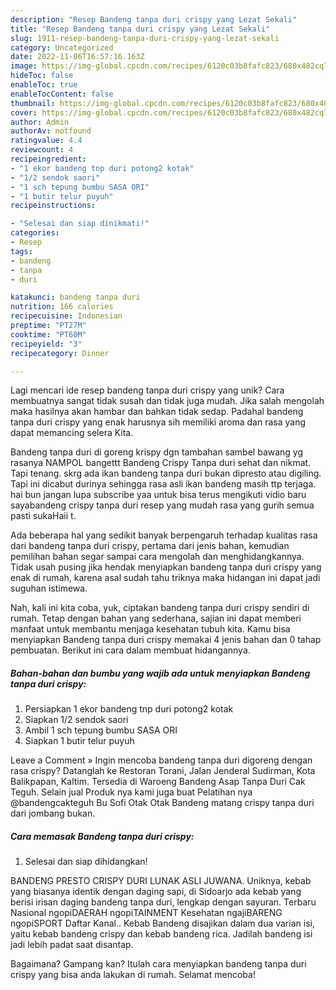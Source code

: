 ```yaml
---
description: "Resep Bandeng tanpa duri crispy yang Lezat Sekali"
title: "Resep Bandeng tanpa duri crispy yang Lezat Sekali"
slug: 1911-resep-bandeng-tanpa-duri-crispy-yang-lezat-sekali
category: Uncategorized
date: 2022-11-06T16:57:16.163Z
image: https://img-global.cpcdn.com/recipes/6120c03b8fafc823/680x482cq70/bandeng-tanpa-duri-crispy-foto-resep-utama.jpg
hideToc: false
enableToc: true
enableTocContent: false
thumbnail: https://img-global.cpcdn.com/recipes/6120c03b8fafc823/680x482cq70/bandeng-tanpa-duri-crispy-foto-resep-utama.jpg
cover: https://img-global.cpcdn.com/recipes/6120c03b8fafc823/680x482cq70/bandeng-tanpa-duri-crispy-foto-resep-utama.jpg
author: Admin
authorAv: notfound
ratingvalue: 4.4
reviewcount: 4
recipeingredient:
- "1 ekor bandeng tnp duri potong2 kotak"
- "1/2 sendok saori"
- "1 sch tepung bumbu SASA ORI"
- "1 butir telur puyuh"
recipeinstructions:

- "Selesai dan siap dinikmati!"
categories:
- Resep
tags:
- bandeng
- tanpa
- duri

katakunci: bandeng tanpa duri 
nutrition: 166 calories
recipecuisine: Indonesian
preptime: "PT27M"
cooktime: "PT60M"
recipeyield: "3"
recipecategory: Dinner

---
```





Lagi mencari ide resep bandeng tanpa duri crispy yang unik? Cara membuatnya sangat tidak susah dan tidak juga mudah. Jika salah mengolah maka hasilnya akan hambar dan bahkan tidak sedap. Padahal bandeng tanpa duri crispy yang enak harusnya sih memiliki aroma dan rasa yang dapat memancing selera Kita.





Bandeng tanpa duri di goreng krispy dgn tambahan sambel bawang yg rasanya NAMPOL bangettt Bandeng Crispy Tanpa duri sehat dan nikmat. Tapi tenang. skrg ada ikan bandeng tanpa duri bukan dipresto atau digiling. Tapi ini dicabut durinya sehingga rasa asli ikan bandeng masih ttp terjaga. hai bun jangan lupa subscribe yaa untuk bisa terus mengikuti vidio baru sayabandeng crispy tanpa duri resep yang mudah rasa yang gurih semua pasti sukaHaii t.

Ada beberapa hal yang sedikit banyak berpengaruh terhadap kualitas rasa dari bandeng tanpa duri crispy, pertama dari jenis bahan, kemudian pemilihan bahan segar sampai cara mengolah dan menghidangkannya. Tidak usah pusing jika hendak menyiapkan bandeng tanpa duri crispy yang enak di rumah, karena asal sudah tahu triknya maka hidangan ini dapat jadi suguhan istimewa.






Nah, kali ini kita coba, yuk, ciptakan bandeng tanpa duri crispy sendiri di rumah. Tetap dengan bahan yang sederhana, sajian ini dapat memberi manfaat untuk membantu menjaga kesehatan tubuh kita. Kamu bisa menyiapkan Bandeng tanpa duri crispy memakai 4 jenis bahan dan 0 tahap pembuatan. Berikut ini cara dalam membuat hidangannya.

<!--inarticleads1-->

##### Bahan-bahan dan bumbu yang wajib ada untuk menyiapkan Bandeng tanpa duri crispy:

1. Persiapkan 1 ekor bandeng tnp duri potong2 kotak
1. Siapkan 1/2 sendok saori
1. Ambil 1 sch tepung bumbu SASA ORI
1. Siapkan 1 butir telur puyuh


Leave a Comment » Ingin mencoba bandeng tanpa duri digoreng dengan rasa crispy? Datanglah ke Restoran Torani, Jalan Jenderal Sudirman, Kota Balikpapan, Kaltim. Tersedia di Waroeng Bandeng Asap Tanpa Duri Cak Teguh. Selain jual Produk nya kami juga buat Pelatihan nya @bandengcakteguh Bu Sofi Otak Otak Bandeng matang crispy tanpa duri dari jombang bukan. 

<!--inarticleads2-->

##### Cara memasak Bandeng tanpa duri crispy:


1. Selesai dan siap dihidangkan!

BANDENG PRESTO CRISPY DURI LUNAK ASLI JUWANA. Uniknya, kebab yang biasanya identik dengan daging sapi, di Sidoarjo ada kebab yang berisi irisan daging bandeng tanpa duri, lengkap dengan sayuran. Terbaru Nasional ngopiDAERAH ngopiTAINMENT Kesehatan ngajiBARENG ngopiSPORT Daftar Kanal.. Kebab Bandeng disajikan dalam dua varian isi, yaitu kebab bandeng crispy dan kebab bandeng rica. Jadilah bandeng isi jadi lebih padat saat disantap. 

Bagaimana? Gampang kan? Itulah cara menyiapkan bandeng tanpa duri crispy yang bisa anda lakukan di rumah. Selamat mencoba!
